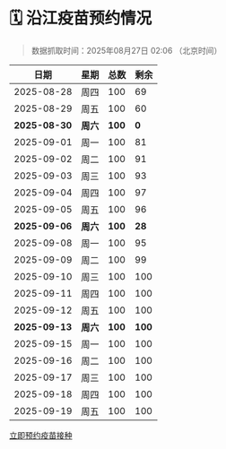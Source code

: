 # 🗓️ 沿江疫苗预约情况

> 数据抓取时间：2025年08月27日 02:06 （北京时间）

| 日期 | 星期 | 总数 | 剩余 |
|------|------|------|------|
| 2025-08-28 | 周四 | 100 | 69 |
| 2025-08-29 | 周五 | 100 | 60 |
| **2025-08-30** | **周六** | **100** | **0** |
| 2025-09-01 | 周一 | 100 | 81 |
| 2025-09-02 | 周二 | 100 | 91 |
| 2025-09-03 | 周三 | 100 | 93 |
| 2025-09-04 | 周四 | 100 | 97 |
| 2025-09-05 | 周五 | 100 | 96 |
| **2025-09-06** | **周六** | **100** | **28** |
| 2025-09-08 | 周一 | 100 | 95 |
| 2025-09-09 | 周二 | 100 | 99 |
| 2025-09-10 | 周三 | 100 | 100 |
| 2025-09-11 | 周四 | 100 | 100 |
| 2025-09-12 | 周五 | 100 | 100 |
| **2025-09-13** | **周六** | **100** | **100** |
| 2025-09-15 | 周一 | 100 | 100 |
| 2025-09-16 | 周二 | 100 | 100 |
| 2025-09-17 | 周三 | 100 | 100 |
| 2025-09-18 | 周四 | 100 | 100 |
| 2025-09-19 | 周五 | 100 | 100 |


<div class="button-container">
<a class="btn" href="http://yfzweb.ishequ.net/#/login" target="_blank">立即预约疫苗接种</a>
</div>
